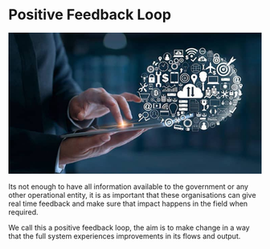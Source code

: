 # Positive Feedback Loop

![](img/future_digital_transformation.png)  

Its not enough to have all information available to the government or any other operational entity, it is as important that these organisations can give real time feedback and make sure that impact happens in the field when required.

We call this a positive feedback loop, the aim is to make change in a way that the full system experiences improvements in its flows and output.

